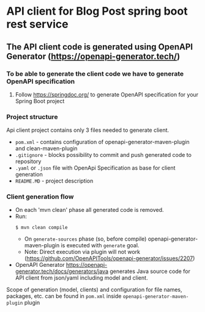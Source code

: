 # API client for Blog Post spring boot rest service

## The API client code is generated using OpenAPI Generator (https://openapi-generator.tech/)

### To be able to generate the client code we have to generate OpenAPI specification

1. Follow https://springdoc.org/ to generate OpenAPI specification for your Spring Boot project

### Project structure

Api client project contains only 3 files needed to generate client.

- `pom.xml` - contains configuration of openapi-generator-maven-plugin and clean-maven-plugin
- `.gitignore` - blocks possibility to commit and push generated code to repository
- `.yaml` or `.json` file with OpenApi Specification as base for client generation
- `README.MD` - project description

### Client generation flow

- On each 'mvn clean' phase all generated code is removed.
- Run: 
  ```shell
  $ mvn clean compile
  ```
  - On `generate-sources` phase (so, before compile) openapi-generator-maven-plugin is executed with `generate` goal.
  - Note: Direct execution via plugin will not work (https://github.com/OpenAPITools/openapi-generator/issues/2207)
- OpenAPI Generator https://openapi-generator.tech/docs/generators/java generates Java source code for API client from
  json/yaml including model and client.

Scope of generation (model, clients) and configuration for file names, packages, etc. can be found in `pom.xml` inside `openapi-generator-maven-plugin` plugin